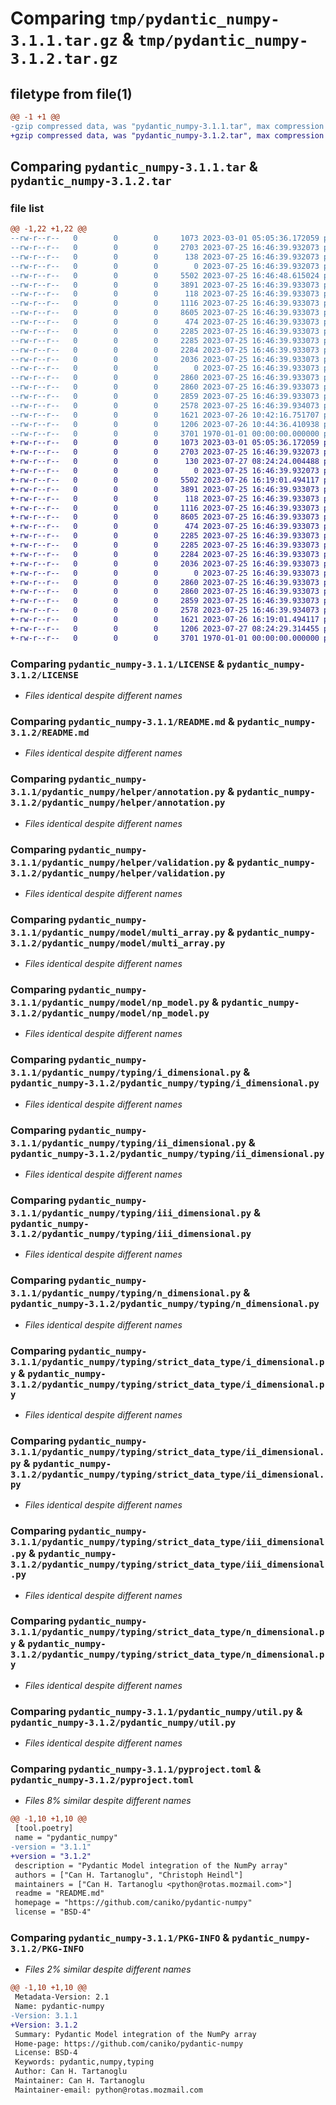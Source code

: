 # Comparing `tmp/pydantic_numpy-3.1.1.tar.gz` & `tmp/pydantic_numpy-3.1.2.tar.gz`

## filetype from file(1)

```diff
@@ -1 +1 @@
-gzip compressed data, was "pydantic_numpy-3.1.1.tar", max compression
+gzip compressed data, was "pydantic_numpy-3.1.2.tar", max compression
```

## Comparing `pydantic_numpy-3.1.1.tar` & `pydantic_numpy-3.1.2.tar`

### file list

```diff
@@ -1,22 +1,22 @@
--rw-r--r--   0        0        0     1073 2023-03-01 05:05:36.172059 pydantic_numpy-3.1.1/LICENSE
--rw-r--r--   0        0        0     2703 2023-07-25 16:46:39.932073 pydantic_numpy-3.1.1/README.md
--rw-r--r--   0        0        0      138 2023-07-25 16:46:39.932073 pydantic_numpy-3.1.1/pydantic_numpy/__init__.py
--rw-r--r--   0        0        0        0 2023-07-25 16:46:39.932073 pydantic_numpy-3.1.1/pydantic_numpy/helper/__init__.py
--rw-r--r--   0        0        0     5502 2023-07-25 16:46:48.615024 pydantic_numpy-3.1.1/pydantic_numpy/helper/annotation.py
--rw-r--r--   0        0        0     3891 2023-07-25 16:46:39.933073 pydantic_numpy-3.1.1/pydantic_numpy/helper/validation.py
--rw-r--r--   0        0        0      118 2023-07-25 16:46:39.933073 pydantic_numpy-3.1.1/pydantic_numpy/model/__init__.py
--rw-r--r--   0        0        0     1116 2023-07-25 16:46:39.933073 pydantic_numpy-3.1.1/pydantic_numpy/model/multi_array.py
--rw-r--r--   0        0        0     8605 2023-07-25 16:46:39.933073 pydantic_numpy-3.1.1/pydantic_numpy/model/np_model.py
--rw-r--r--   0        0        0      474 2023-07-25 16:46:39.933073 pydantic_numpy-3.1.1/pydantic_numpy/typing/__init__.py
--rw-r--r--   0        0        0     2285 2023-07-25 16:46:39.933073 pydantic_numpy-3.1.1/pydantic_numpy/typing/i_dimensional.py
--rw-r--r--   0        0        0     2285 2023-07-25 16:46:39.933073 pydantic_numpy-3.1.1/pydantic_numpy/typing/ii_dimensional.py
--rw-r--r--   0        0        0     2284 2023-07-25 16:46:39.933073 pydantic_numpy-3.1.1/pydantic_numpy/typing/iii_dimensional.py
--rw-r--r--   0        0        0     2036 2023-07-25 16:46:39.933073 pydantic_numpy-3.1.1/pydantic_numpy/typing/n_dimensional.py
--rw-r--r--   0        0        0        0 2023-07-25 16:46:39.933073 pydantic_numpy-3.1.1/pydantic_numpy/typing/strict_data_type/__init__.py
--rw-r--r--   0        0        0     2860 2023-07-25 16:46:39.933073 pydantic_numpy-3.1.1/pydantic_numpy/typing/strict_data_type/i_dimensional.py
--rw-r--r--   0        0        0     2860 2023-07-25 16:46:39.933073 pydantic_numpy-3.1.1/pydantic_numpy/typing/strict_data_type/ii_dimensional.py
--rw-r--r--   0        0        0     2859 2023-07-25 16:46:39.933073 pydantic_numpy-3.1.1/pydantic_numpy/typing/strict_data_type/iii_dimensional.py
--rw-r--r--   0        0        0     2578 2023-07-25 16:46:39.934073 pydantic_numpy-3.1.1/pydantic_numpy/typing/strict_data_type/n_dimensional.py
--rw-r--r--   0        0        0     1621 2023-07-26 10:42:16.751707 pydantic_numpy-3.1.1/pydantic_numpy/util.py
--rw-r--r--   0        0        0     1206 2023-07-26 10:44:36.410938 pydantic_numpy-3.1.1/pyproject.toml
--rw-r--r--   0        0        0     3701 1970-01-01 00:00:00.000000 pydantic_numpy-3.1.1/PKG-INFO
+-rw-r--r--   0        0        0     1073 2023-03-01 05:05:36.172059 pydantic_numpy-3.1.2/LICENSE
+-rw-r--r--   0        0        0     2703 2023-07-25 16:46:39.932073 pydantic_numpy-3.1.2/README.md
+-rw-r--r--   0        0        0      130 2023-07-27 08:24:24.004488 pydantic_numpy-3.1.2/pydantic_numpy/__init__.py
+-rw-r--r--   0        0        0        0 2023-07-25 16:46:39.932073 pydantic_numpy-3.1.2/pydantic_numpy/helper/__init__.py
+-rw-r--r--   0        0        0     5502 2023-07-26 16:19:01.494117 pydantic_numpy-3.1.2/pydantic_numpy/helper/annotation.py
+-rw-r--r--   0        0        0     3891 2023-07-25 16:46:39.933073 pydantic_numpy-3.1.2/pydantic_numpy/helper/validation.py
+-rw-r--r--   0        0        0      118 2023-07-25 16:46:39.933073 pydantic_numpy-3.1.2/pydantic_numpy/model/__init__.py
+-rw-r--r--   0        0        0     1116 2023-07-25 16:46:39.933073 pydantic_numpy-3.1.2/pydantic_numpy/model/multi_array.py
+-rw-r--r--   0        0        0     8605 2023-07-25 16:46:39.933073 pydantic_numpy-3.1.2/pydantic_numpy/model/np_model.py
+-rw-r--r--   0        0        0      474 2023-07-25 16:46:39.933073 pydantic_numpy-3.1.2/pydantic_numpy/typing/__init__.py
+-rw-r--r--   0        0        0     2285 2023-07-25 16:46:39.933073 pydantic_numpy-3.1.2/pydantic_numpy/typing/i_dimensional.py
+-rw-r--r--   0        0        0     2285 2023-07-25 16:46:39.933073 pydantic_numpy-3.1.2/pydantic_numpy/typing/ii_dimensional.py
+-rw-r--r--   0        0        0     2284 2023-07-25 16:46:39.933073 pydantic_numpy-3.1.2/pydantic_numpy/typing/iii_dimensional.py
+-rw-r--r--   0        0        0     2036 2023-07-25 16:46:39.933073 pydantic_numpy-3.1.2/pydantic_numpy/typing/n_dimensional.py
+-rw-r--r--   0        0        0        0 2023-07-25 16:46:39.933073 pydantic_numpy-3.1.2/pydantic_numpy/typing/strict_data_type/__init__.py
+-rw-r--r--   0        0        0     2860 2023-07-25 16:46:39.933073 pydantic_numpy-3.1.2/pydantic_numpy/typing/strict_data_type/i_dimensional.py
+-rw-r--r--   0        0        0     2860 2023-07-25 16:46:39.933073 pydantic_numpy-3.1.2/pydantic_numpy/typing/strict_data_type/ii_dimensional.py
+-rw-r--r--   0        0        0     2859 2023-07-25 16:46:39.933073 pydantic_numpy-3.1.2/pydantic_numpy/typing/strict_data_type/iii_dimensional.py
+-rw-r--r--   0        0        0     2578 2023-07-25 16:46:39.934073 pydantic_numpy-3.1.2/pydantic_numpy/typing/strict_data_type/n_dimensional.py
+-rw-r--r--   0        0        0     1621 2023-07-26 16:19:01.494117 pydantic_numpy-3.1.2/pydantic_numpy/util.py
+-rw-r--r--   0        0        0     1206 2023-07-27 08:24:29.314455 pydantic_numpy-3.1.2/pyproject.toml
+-rw-r--r--   0        0        0     3701 1970-01-01 00:00:00.000000 pydantic_numpy-3.1.2/PKG-INFO
```

### Comparing `pydantic_numpy-3.1.1/LICENSE` & `pydantic_numpy-3.1.2/LICENSE`

 * *Files identical despite different names*

### Comparing `pydantic_numpy-3.1.1/README.md` & `pydantic_numpy-3.1.2/README.md`

 * *Files identical despite different names*

### Comparing `pydantic_numpy-3.1.1/pydantic_numpy/helper/annotation.py` & `pydantic_numpy-3.1.2/pydantic_numpy/helper/annotation.py`

 * *Files identical despite different names*

### Comparing `pydantic_numpy-3.1.1/pydantic_numpy/helper/validation.py` & `pydantic_numpy-3.1.2/pydantic_numpy/helper/validation.py`

 * *Files identical despite different names*

### Comparing `pydantic_numpy-3.1.1/pydantic_numpy/model/multi_array.py` & `pydantic_numpy-3.1.2/pydantic_numpy/model/multi_array.py`

 * *Files identical despite different names*

### Comparing `pydantic_numpy-3.1.1/pydantic_numpy/model/np_model.py` & `pydantic_numpy-3.1.2/pydantic_numpy/model/np_model.py`

 * *Files identical despite different names*

### Comparing `pydantic_numpy-3.1.1/pydantic_numpy/typing/i_dimensional.py` & `pydantic_numpy-3.1.2/pydantic_numpy/typing/i_dimensional.py`

 * *Files identical despite different names*

### Comparing `pydantic_numpy-3.1.1/pydantic_numpy/typing/ii_dimensional.py` & `pydantic_numpy-3.1.2/pydantic_numpy/typing/ii_dimensional.py`

 * *Files identical despite different names*

### Comparing `pydantic_numpy-3.1.1/pydantic_numpy/typing/iii_dimensional.py` & `pydantic_numpy-3.1.2/pydantic_numpy/typing/iii_dimensional.py`

 * *Files identical despite different names*

### Comparing `pydantic_numpy-3.1.1/pydantic_numpy/typing/n_dimensional.py` & `pydantic_numpy-3.1.2/pydantic_numpy/typing/n_dimensional.py`

 * *Files identical despite different names*

### Comparing `pydantic_numpy-3.1.1/pydantic_numpy/typing/strict_data_type/i_dimensional.py` & `pydantic_numpy-3.1.2/pydantic_numpy/typing/strict_data_type/i_dimensional.py`

 * *Files identical despite different names*

### Comparing `pydantic_numpy-3.1.1/pydantic_numpy/typing/strict_data_type/ii_dimensional.py` & `pydantic_numpy-3.1.2/pydantic_numpy/typing/strict_data_type/ii_dimensional.py`

 * *Files identical despite different names*

### Comparing `pydantic_numpy-3.1.1/pydantic_numpy/typing/strict_data_type/iii_dimensional.py` & `pydantic_numpy-3.1.2/pydantic_numpy/typing/strict_data_type/iii_dimensional.py`

 * *Files identical despite different names*

### Comparing `pydantic_numpy-3.1.1/pydantic_numpy/typing/strict_data_type/n_dimensional.py` & `pydantic_numpy-3.1.2/pydantic_numpy/typing/strict_data_type/n_dimensional.py`

 * *Files identical despite different names*

### Comparing `pydantic_numpy-3.1.1/pydantic_numpy/util.py` & `pydantic_numpy-3.1.2/pydantic_numpy/util.py`

 * *Files identical despite different names*

### Comparing `pydantic_numpy-3.1.1/pyproject.toml` & `pydantic_numpy-3.1.2/pyproject.toml`

 * *Files 8% similar despite different names*

```diff
@@ -1,10 +1,10 @@
 [tool.poetry]
 name = "pydantic_numpy"
-version = "3.1.1"
+version = "3.1.2"
 description = "Pydantic Model integration of the NumPy array"
 authors = ["Can H. Tartanoglu", "Christoph Heindl"]
 maintainers = ["Can H. Tartanoglu <python@rotas.mozmail.com>"]
 readme = "README.md"
 homepage = "https://github.com/caniko/pydantic-numpy"
 license = "BSD-4"
```

### Comparing `pydantic_numpy-3.1.1/PKG-INFO` & `pydantic_numpy-3.1.2/PKG-INFO`

 * *Files 2% similar despite different names*

```diff
@@ -1,10 +1,10 @@
 Metadata-Version: 2.1
 Name: pydantic-numpy
-Version: 3.1.1
+Version: 3.1.2
 Summary: Pydantic Model integration of the NumPy array
 Home-page: https://github.com/caniko/pydantic-numpy
 License: BSD-4
 Keywords: pydantic,numpy,typing
 Author: Can H. Tartanoglu
 Maintainer: Can H. Tartanoglu
 Maintainer-email: python@rotas.mozmail.com
```


